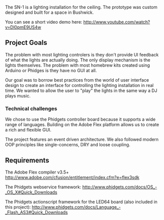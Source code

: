 The SN-1 is a lighting installation for the ceiling. The prototype was custom designed and built for a space in Bushwick.

You can see a short video demo here:
http://www.youtube.com/watch?v=Dl0pmE9US4w

## Project Goals

The problem with most lighting controlers is they don't provide UI feedback of what the lights are actually doing. The only display mechanism is the lights themselves. The problem with most homebrew kits created using Arduino or Phidges is they have no GUI at all.

Our goal was to borrow best practices from the world of user interface design to create an interface for controlling the lighting installation in real time. We wanted to allow the user to "play" the lights in the same way a DJ plays music.

### Technical challenges
We chose to use the Phidgets controller board because it supports a wide range of languages. Building on the Adobe Flex platform allows us to create a rich and flexible GUI.

The project features an event driven architecture. We also followed modern OOP principles like single-concerns, DRY and loose coupling.


## Requirements
The Adobe Flex compiler v3.5+
http://www.adobe.com/cfusion/entitlement/index.cfm?e=flex3sdk

The Phidgets webservice framework:
http://www.phidgets.com/docs/OS_-_OS_X#Quick_Downloads

The Phidgets actionscript framework for the LED64 board (also included in this project):
http://www.phidgets.com/docs/Language_-_Flash_AS3#Quick_Downloads